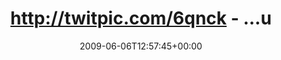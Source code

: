---
retweeted: false
source: <a href="http://twitter.com" rel="nofollow">Twitter Web Client</a>
entities:
  hashtags:
  - text: a9
    indices:
    - '86'
    - '89'
  - text: osterfeld
    indices:
    - '90'
    - '100'
  symbols: []
  user_mentions: []
  urls: []
display_text_range:
- '0'
- '100'
favorite_count: '0'
id_str: '2053875121'
truncated: false
retweet_count: '0'
id: '2053875121'
created_at: Sat Jun 06 12:57:45 +0000 2009
favorited: false
full_text: 'http://twitpic.com/6qnck - ...und noch ein Feuerwehrwagen. Sonst noch
  jemand im Stau? #a9 #osterfeld'
lang: de
tags:
- a9
- osterfeld
- pesos:twitter
date: '2009-06-06T12:57:45+00:00'
src: https://twitter.com/bascht/status/2053875121
original_url: https://twitter.com/bascht/status/2053875121
type: twitter_tweet
text: 'http://twitpic.com/6qnck - ...und noch ein Feuerwehrwagen. Sonst noch jemand
  im Stau? #a9 #osterfeld'
title: http://twitpic.com/6qnck - ...u

---